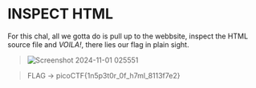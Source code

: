 # INSPECT HTML
For this chal, all we gotta do is pull up to the webbsite, inspect the HTML source file and _VOILA!_, there lies our flag in plain sight.


> ![Screenshot 2024-11-01 025551](https://github.com/user-attachments/assets/0349a19c-10c6-42a3-ba1f-86e94a1bc168)

> FLAG -> picoCTF{1n5p3t0r_0f_h7ml_8113f7e2}
